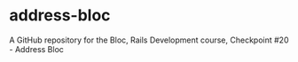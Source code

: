 # address-bloc
A GitHub repository for the Bloc, Rails Development course, Checkpoint #20 - Address Bloc
